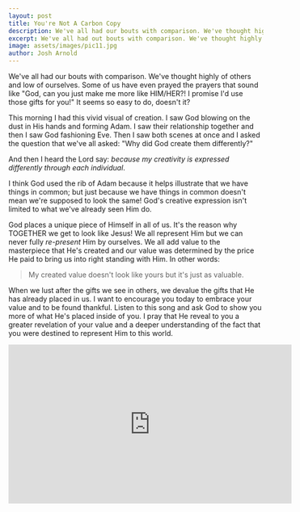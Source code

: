 ```yaml
---
layout: post
title: You're Not A Carbon Copy
description: We've all had our bouts with comparison. We've thought highly of others and low of ourselves. Some of us have even prayed the prayers that sound like "God, can you just make me more like HIM/HER?! I promise I'd use those gifts for you!"  It seems so easy to do, doesn't it?
excerpt: We've all had out bouts with comparison. We've thought highly of others and low of ourselves.
image: assets/images/pic11.jpg
author: Josh Arnold
---
```


We've all had our bouts with comparison. We've thought highly of others and low of ourselves. Some of us have even prayed the prayers that sound like "God, can you just make me more like HIM/HER?! I promise I'd use those gifts for you!"  It seems so easy to do, doesn't it?

This morning I had this vivid visual of creation. I saw God blowing on the dust in His hands and forming Adam. I saw their relationship together and then I saw God fashioning Eve. Then I saw both scenes at once and I asked the question that we've all asked: "Why did God create them differently?"

And then I heard the Lord say: <em>because my creativity is expressed differently through each individual</em>.

I think God used the rib of Adam because it helps illustrate that we have things in common; but just because we have things in common doesn't mean we're supposed to look the same! God's creative expression isn't limited to what we've already seen Him do.

God places a unique piece of Himself in all of us. It's the reason why TOGETHER we get to look like Jesus! We all represent Him but we can never fully <em>re-present</em> Him by ourselves. We all add value to the masterpiece that He's created and our value was determined by the price He paid to bring us into right standing with Him. In other words: 

<blockquote>My created value doesn't look like yours but it's just as valuable.</blockquote>

When we lust after the gifts we see in others, we devalue the gifts that He has already placed in us. I want to encourage you today to embrace your value and to be found thankful. Listen to this song and ask God to show you more of what He's placed inside of you. I pray that He reveal to you a greater revelation of your value and a deeper understanding of the fact that you were destined to represent Him to this world. 

<iframe width="560" height="315" src="https://www.youtube.com/embed/CiWvVKuUSsw?rel=0" frameborder="0" allowfullscreen></iframe>